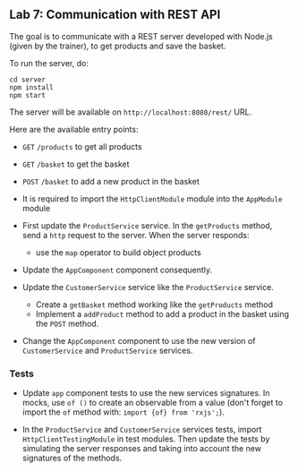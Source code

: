 ## Lab 7: Communication with REST API

The goal is to communicate with a REST server developed with Node.js (given by the trainer), to get products and save the basket.

To run the server, do:

```shell
cd server
npm install
npm start
```

The server will be available on `http://localhost:8080/rest/` URL.

Here are the available entry points:

- `GET` `/products` to get all products
- `GET` `/basket` to get the basket
- `POST` `/basket` to add a new product in the basket

- It is required to import the `HttpClientModule` module into the `AppModule` module

- First update the `ProductService` service. In the `getProducts` method, send a `http` request to the server. When the server responds:
  - use the `map` operator to build object products

- Update the `AppComponent` component consequently.

- Update the `CustomerService` service like the `ProductService` service.
  - Create a `getBasket` method working like the `getProducts` method
  - Implement a `addProduct` method to add a product in the basket using the `POST` method.


- Change the `AppComponent` component to use the new version of `CustomerService` and `ProductService` services.

### Tests

- Update `app` component tests to use the new services signatures. In mocks, use `of ()` to create an observable from a value (don't forget to import the `of` method with: `import {of} from 'rxjs';`).

- In the `ProductService` and `CustomerService` services tests, import `HttpClientTestingModule` in test modules. Then update the tests by simulating the server responses and taking into account the new signatures of the methods.
